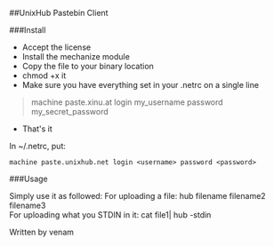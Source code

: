 ##UnixHub Pastebin Client

###Install

* Accept the license
* Install the mechanize module
* Copy the file to your binary location
* chmod +x it
* Make sure you have everything set in your .netrc on a single line
> machine paste.xinu.at login my_username password my_secret_password
* That's it

In ~/.netrc, put:

``machine paste.unixhub.net login <username> password <password>``    

###Usage

Simply use it as followed:
    For uploading a file: hub filename filename2 filename3  
    For uploading what you STDIN in it: cat file1| hub -stdin

Written by venam

